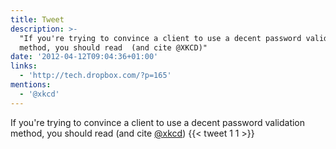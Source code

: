 ```yaml
---
title: Tweet
description: >-
  "If you're trying to convince a client to use a decent password validation
  method, you should read  (and cite @XKCD)"
date: '2012-04-12T09:04:36+01:00'
links:
  - 'http://tech.dropbox.com/?p=165'
mentions:
  - '@xkcd'
---
```

If you're trying to convince a client to use a decent password validation method, you should read  (and cite [@xkcd](https://twitter.com/@xkcd))
      {{< tweet 1 1 >}}
    
